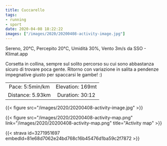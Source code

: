 ```yaml
---
title: Cuccarello
tags:
- running
- sport
date: 2020-04-08 18:22:22
images: ["/images/2020/20200408-activity-image.jpg"]
---
```


Sereno, 20°C, Percepito 20°C, Umidità 30%, Vento 3m/s da SSO - Klimat.app

Corsetta in collina, sempre sul solito percorso su cui sono abbastanza sicuro di trovare poca gente. Ritorno con variazione in salita a pendenze impegnative giusto per spaccarsi le gambe! :)

| | |
| :-: | :-: |
| Pace: 5:5min/km | Elevation: 169mt |
| Distance: 5.93km | Duration: 30:12 |

{{< figure src="/images/2020/20200408-activity-image.jpg" >}}


{{< figure src="/images/2020/20200408-activity-map.png" link="/images/2020/20200408-activity-map.png" title="Activity map" >}}


{{< strava id=3271951697 embedId=81e68d7062e24bd768c16b45476d1ba59c2f7872 >}}
